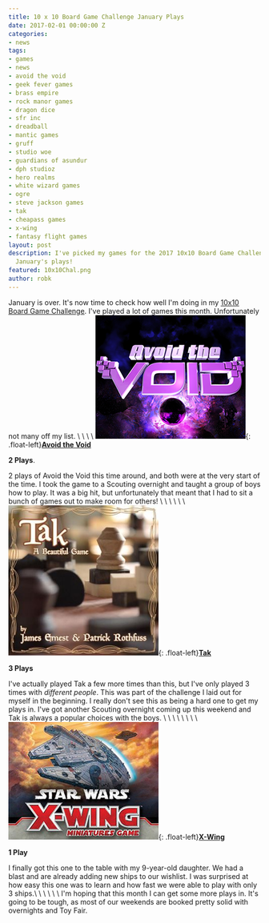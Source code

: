 ```yaml
---
title: 10 x 10 Board Game Challenge January Plays
date: 2017-02-01 00:00:00 Z
categories:
- news
tags:
- games
- news
- avoid the void
- geek fever games
- brass empire
- rock manor games
- dragon dice
- sfr inc
- dreadball
- mantic games
- gruff
- studio woe
- guardians of asundur
- dph studioz
- hero realms
- white wizard games
- ogre
- steve jackson games
- tak
- cheapass games
- x-wing
- fantasy flight games
layout: post
description: I've picked my games for the 2017 10x10 Board Game Challenge. Here's
  January's plays!
featured: 10x10Chal.png
author: robk
---
```


January is over. It's now time to check how well I'm doing in my [10x10 Board Game Challenge](http://pawnsperspective.com/10x10-Board-Game-Challenge/). I've played a lot of games this month. Unfortunately not many off my list.
\\
\\
\\
\\
![Avoid the Void](/images/10x10/2017-avoidthevoid.png){: .float-left}**[Avoid the Void](http://www.geekfevergames.com/avoid-the-void.html)**

**2 Plays**.

2 plays of Avoid the Void this time around, and both were at the very start of the time. I took the game to a Scouting overnight and taught a group of boys how to play. It was a big hit, but unfortunately that meant that I had to sit a bunch of games out to make room for others!
\\
\\
\\
\\
\\
\\
![Tak](/images/10x10/2017-tak.jpg){: .float-left}**[Tak](http://cheapass.com/tak/)**

**3 Plays**

I've actually played Tak a few more times than this, but I've only played 3 times with *different people*. This was part of the challenge I laid out for myself in the beginning. I really don't see this as being a hard one to get my plays in. I've got another Scouting overnight coming up this weekend and Tak is always a popular choices with the boys.
\\
\\
\\
\\
\\
\\
\\
\\
![X-Wing](/images/10x10/2017-x-wing.jpg){: .float-left}**[X-Wing](https://www.fantasyflightgames.com/en/products/x-wing/)**

**1 Play**

I finally got this one to the table with my 9-year-old daughter. We had a blast and are already adding new ships to our wishlist. I was surprised at how easy this one was to learn and how fast we were able to play with only 3 ships.\\
\\
\\
\\
\\
\\
I'm hoping that this month I can get some more plays in. It's going to be tough, as most of our weekends are booked pretty solid with overnights and Toy Fair.
